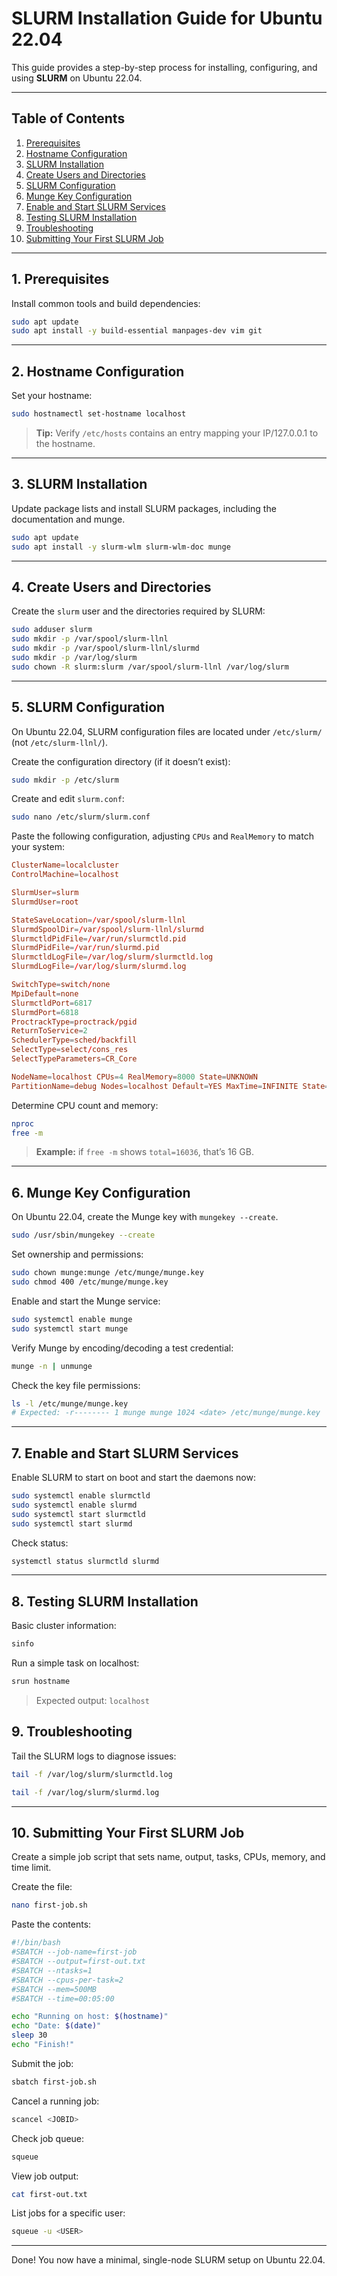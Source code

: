 # SLURM Installation Guide for Ubuntu 22.04

This guide provides a step-by-step process for installing, configuring, and using **SLURM** on Ubuntu 22.04.

---

## Table of Contents

1. [Prerequisites](#1-prerequisites)
2. [Hostname Configuration](#2-hostname-configuration)
3. [SLURM Installation](#3-slurm-installation)
4. [Create Users and Directories](#4-create-users-and-directories)
5. [SLURM Configuration](#5-slurm-configuration)
6. [Munge Key Configuration](#6-munge-key-configuration)
7. [Enable and Start SLURM Services](#7-enable-and-start-slurm-services)
8. [Testing SLURM Installation](#8-testing-slurm-installation)
9. [Troubleshooting](#9-troubleshooting)
10. [Submitting Your First SLURM Job](#10-submitting-your-first-slurm-job)

---

## 1. Prerequisites

Install common tools and build dependencies:

```bash
sudo apt update
sudo apt install -y build-essential manpages-dev vim git
```

---

## 2. Hostname Configuration

Set your hostname:

```bash
sudo hostnamectl set-hostname localhost
```

> **Tip:** Verify `/etc/hosts` contains an entry mapping your IP/127.0.0.1 to the hostname.

---

## 3. SLURM Installation

Update package lists and install SLURM packages, including the documentation and munge.

```bash
sudo apt update
sudo apt install -y slurm-wlm slurm-wlm-doc munge
```

---

## 4. Create Users and Directories

Create the `slurm` user and the directories required by SLURM:

```bash
sudo adduser slurm
sudo mkdir -p /var/spool/slurm-llnl
sudo mkdir -p /var/spool/slurm-llnl/slurmd
sudo mkdir -p /var/log/slurm
sudo chown -R slurm:slurm /var/spool/slurm-llnl /var/log/slurm
```

---

## 5. SLURM Configuration

On Ubuntu 22.04, SLURM configuration files are located under `/etc/slurm/` (not `/etc/slurm-llnl/`).

Create the configuration directory (if it doesn’t exist):

```bash
sudo mkdir -p /etc/slurm
```

Create and edit `slurm.conf`:

```bash
sudo nano /etc/slurm/slurm.conf
```

Paste the following configuration, adjusting `CPUs` and `RealMemory` to match your system:

```conf
ClusterName=localcluster
ControlMachine=localhost

SlurmUser=slurm
SlurmdUser=root

StateSaveLocation=/var/spool/slurm-llnl
SlurmdSpoolDir=/var/spool/slurm-llnl/slurmd
SlurmctldPidFile=/var/run/slurmctld.pid
SlurmdPidFile=/var/run/slurmd.pid
SlurmctldLogFile=/var/log/slurm/slurmctld.log
SlurmdLogFile=/var/log/slurm/slurmd.log

SwitchType=switch/none
MpiDefault=none
SlurmctldPort=6817
SlurmdPort=6818
ProctrackType=proctrack/pgid
ReturnToService=2
SchedulerType=sched/backfill
SelectType=select/cons_res
SelectTypeParameters=CR_Core

NodeName=localhost CPUs=4 RealMemory=8000 State=UNKNOWN
PartitionName=debug Nodes=localhost Default=YES MaxTime=INFINITE State=UP
```

Determine CPU count and memory:

```bash
nproc
free -m
```

> **Example:** if `free -m` shows `total=16036`, that’s 16 GB.

---

## 6. Munge Key Configuration

On Ubuntu 22.04, create the Munge key with `mungekey --create`.

```bash
sudo /usr/sbin/mungekey --create
```

Set ownership and permissions:

```bash
sudo chown munge:munge /etc/munge/munge.key
sudo chmod 400 /etc/munge/munge.key
```

Enable and start the Munge service:

```bash
sudo systemctl enable munge
sudo systemctl start munge
```

Verify Munge by encoding/decoding a test credential:

```bash
munge -n | unmunge
```

Check the key file permissions:

```bash
ls -l /etc/munge/munge.key
# Expected: -r-------- 1 munge munge 1024 <date> /etc/munge/munge.key
```

---

## 7. Enable and Start SLURM Services

Enable SLURM to start on boot and start the daemons now:

```bash
sudo systemctl enable slurmctld
sudo systemctl enable slurmd
sudo systemctl start slurmctld
sudo systemctl start slurmd
```

Check status:

```bash
systemctl status slurmctld slurmd
```

---

## 8. Testing SLURM Installation

Basic cluster information:

```bash
sinfo
```

Run a simple task on localhost:

```bash
srun hostname
```

> Expected output: `localhost`

## 9. Troubleshooting

Tail the SLURM logs to diagnose issues:

```bash
tail -f /var/log/slurm/slurmctld.log
```

```bash
tail -f /var/log/slurm/slurmd.log
```

---

## 10. Submitting Your First SLURM Job

Create a simple job script that sets name, output, tasks, CPUs, memory, and time limit.

Create the file:

```bash
nano first-job.sh
```

Paste the contents:

```bash
#!/bin/bash
#SBATCH --job-name=first-job
#SBATCH --output=first-out.txt
#SBATCH --ntasks=1
#SBATCH --cpus-per-task=2
#SBATCH --mem=500MB
#SBATCH --time=00:05:00

echo "Running on host: $(hostname)"
echo "Date: $(date)"
sleep 30
echo "Finish!"
```

Submit the job:

```bash
sbatch first-job.sh
```

Cancel a running job:

```bash
scancel <JOBID>
```

Check job queue:

```bash
squeue
```

View job output:

```bash
cat first-out.txt
```

List jobs for a specific user:

```bash
squeue -u <USER>
```

---

Done! You now have a minimal, single-node SLURM setup on Ubuntu 22.04.
